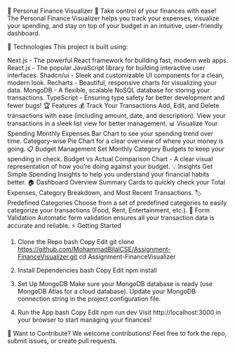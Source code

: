 🌟 Personal Finance Visualizer 🌟
Take control of your finances with ease! The Personal Finance Visualizer helps you track your expenses, visualize your spending, and stay on top of your budget in an intuitive, user-friendly dashboard.

🚀 Technologies
This project is built using:

Next.js - The powerful React framework for building fast, modern web apps.
React.js - The popular JavaScript library for building interactive user interfaces.
Shadcn/ui - Sleek and customizable UI components for a clean, modern look.
Recharts - Beautiful, responsive charts for visualizing your data.
MongoDB - A flexible, scalable NoSQL database for storing your transactions.
TypeScript - Ensuring type safety for better development and fewer bugs!
🏆 Features
💰 Track Your Transactions
Add, Edit, and Delete transactions with ease (including amount, date, and description).
View your transactions in a sleek list view for better management.
📊 Visualize Your Spending
Monthly Expenses Bar Chart to see your spending trend over time.
Category-wise Pie Chart for a clear overview of where your money is going.
📋 Budget Management
Set Monthly Category Budgets to keep your spending in check.
Budget vs Actual Comparison Chart - A clear visual representation of how you’re doing against your budget.
💡 Insights
Get Simple Spending Insights to help you understand your financial habits better.
🏠 Dashboard Overview
Summary Cards to quickly check your Total Expenses, Category Breakdown, and Most Recent Transactions.
🏷️ Predefined Categories
Choose from a set of predefined categories to easily categorize your transactions (Food, Rent, Entertainment, etc.).
📝 Form Validation
Automatic form validation ensures all your transaction data is accurate and reliable.
⚡ Getting Started
1. Clone the Repo
bash
Copy
Edit
git clone https://github.com/MohammadBilalCSE/Assignment-FinanceVisualizer.git
cd Assignment-FinanceVisualizer
2. Install Dependencies
bash
Copy
Edit
npm install
3. Set Up MongoDB
Make sure your MongoDB database is ready (use MongoDB Atlas for a cloud database). Update your MongoDB connection string in the project configuration file.

4. Run the App
bash
Copy
Edit
npm run dev
Visit http://localhost:3000 in your browser to start managing your finances!

💬 Want to Contribute?
We welcome contributions! Feel free to fork the repo, submit issues, or create pull requests.
